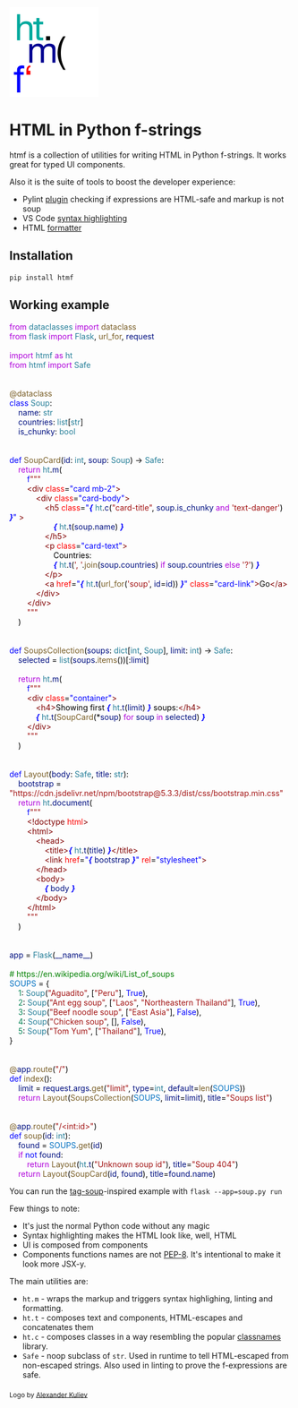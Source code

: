 <img src="logo_small.png" width="160" height="160" />

# HTML in Python f-strings

htmf is a collection of utilities for writing HTML in Python f-strings. It works great for typed UI components.

Also it is the suite of tools to boost the developer experience:

- Pylint [plugin](lint.md) checking if expressions are HTML-safe and markup is not soup
- VS Code [syntax highlighting](highlight.md)
- HTML [formatter](format.md)

## Installation

``` { .text, .copy }
pip install htmf
```

## Working example

<!--
from dataclasses import dataclass
from flask import Flask, url_for, request

import htmf as ht
from htmf import Safe


@dataclass
class Soup:
    name: str
    countries: list[str]
    is_chunky: bool


def SoupCard(id: int, soup: Soup) -> Safe:
    return ht.m(
        f"""
        <div class="card mb-2">
            <div class="card-body">
                <h5 class="{ ht.c("card-title", soup.is_chunky and 'text-danger') }" >
                    { ht.t(soup.name) }
                </h5>
                <p class="card-text">
                    Countries:
                    { ht.t(', '.join(soup.countries) if soup.countries else '?') }
                </p>
                <a href="{ ht.t(url_for('soup', id=id)) }" class="card-link">Go</a>
            </div>
        </div>
        """
    )


def SoupsCollection(soups: dict[int, Soup], limit: int) -> Safe:
    selected = list(soups.items())[:limit]

    return ht.m(
        f"""
        <div class="container">
            <h4>Showing first { ht.t(limit) } soups:</h4>
            { ht.t(SoupCard(*soup) for soup in selected) }
        </div>
        """
    )


def Layout(body: Safe, title: str):
    bootstrap = "https://cdn.jsdelivr.net/npm/bootstrap@5.3.3/dist/css/bootstrap.min.css"
    return ht.document(
        f"""
        <!doctype html>
        <html>
            <head>
                <title>{ ht.t(title) }</title>
                <link href="{ bootstrap }" rel="stylesheet">
            </head>
            <body>
                { body }
            </body>
        </html>
        """
    )


app = Flask(__name__)

# https://en.wikipedia.org/wiki/List_of_soups
SOUPS = {
    1: Soup("Aguadito", ["Peru"], True),
    2: Soup("Ant egg soup", ["Laos", "Northeastern Thailand"], True),
    3: Soup("Beef noodle soup", ["East Asia"], False),
    4: Soup("Chicken soup", [], False),
    5: Soup("Tom Yum", ["Thailand"], True),
}


@app.route("/")
def index():
    limit = request.args.get("limit", type=int, default=len(SOUPS))
    return Layout(SoupsCollection(SOUPS, limit=limit), title="Soups list")


@app.route("/<int:id>")
def soup(id: int):
    found = SOUPS.get(id)
    if not found:
        return Layout(ht.t("Unknown soup id"), title="Soup 404")
    return Layout(SoupCard(id, found), title=found.name)
     -->
<div class="htmf-code"><div><span style="color: #af00db;">from</span><span style="color: #000000;"> </span><span style="color: #267f99;">dataclasses</span><span style="color: #000000;"> </span><span style="color: #af00db;">import</span><span style="color: #000000;"> </span><span style="color: #795e26;">dataclass</span></div><div><span style="color: #af00db;">from</span><span style="color: #000000;"> </span><span style="color: #267f99;">flask</span><span style="color: #000000;"> </span><span style="color: #af00db;">import</span><span style="color: #000000;"> </span><span style="color: #267f99;">Flask</span><span style="color: #000000;">, </span><span style="color: #795e26;">url_for</span><span style="color: #000000;">, </span><span style="color: #001080;">request</span></div><br><div><span style="color: #af00db;">import</span><span style="color: #000000;"> </span><span style="color: #267f99;">htmf</span><span style="color: #000000;"> </span><span style="color: #af00db;">as</span><span style="color: #000000;"> </span><span style="color: #267f99;">ht</span></div><div><span style="color: #af00db;">from</span><span style="color: #000000;"> </span><span style="color: #267f99;">htmf</span><span style="color: #000000;"> </span><span style="color: #af00db;">import</span><span style="color: #000000;"> </span><span style="color: #267f99;">Safe</span></div><br><br><div><span style="color: #795e26;">@</span><span style="color: #795e26;">dataclass</span></div><div><span style="color: #0000ff;">class</span><span style="color: #000000;"> </span><span style="color: #267f99;">Soup</span><span style="color: #000000;">:</span></div><div><span style="color: #000000;">&nbsp; &nbsp; </span><span style="color: #001080;">name</span><span style="color: #000000;">: </span><span style="color: #267f99;">str</span></div><div><span style="color: #000000;">&nbsp; &nbsp; </span><span style="color: #001080;">countries</span><span style="color: #000000;">: </span><span style="color: #267f99;">list</span><span style="color: #000000;">[</span><span style="color: #267f99;">str</span><span style="color: #000000;">]</span></div><div><span style="color: #000000;">&nbsp; &nbsp; </span><span style="color: #001080;">is_chunky</span><span style="color: #000000;">: </span><span style="color: #267f99;">bool</span></div><br><br><div><span style="color: #0000ff;">def</span><span style="color: #000000;"> </span><span style="color: #795e26;">SoupCard</span><span style="color: #000000;">(</span><span style="color: #001080;">id</span><span style="color: #000000;">: </span><span style="color: #267f99;">int</span><span style="color: #000000;">, </span><span style="color: #001080;">soup</span><span style="color: #000000;">: </span><span style="color: #267f99;">Soup</span><span style="color: #000000;">) -&gt; </span><span style="color: #267f99;">Safe</span><span style="color: #000000;">:</span></div><div><span style="color: #000000;">&nbsp; &nbsp; </span><span style="color: #af00db;">return</span><span style="color: #000000;"> </span><span style="color: #267f99;">ht</span><span style="color: #000000;">.</span><span style="color: #001080;">m</span><span style="color: #000000;">(</span></div><div><span style="color: #000000;">&nbsp; &nbsp; &nbsp; &nbsp; </span><span style="color: #0000ff;">f</span><span style="color: #a31515;">"""</span></div><div><span style="color: #000000;">&nbsp; &nbsp; &nbsp; &nbsp; </span><span style="color: #800000;">&lt;div</span><span style="color: #000000;"> </span><span style="color: #ff0000;">class</span><span style="color: #000000;">=</span><span style="color: #0000ff;">"card mb-2"</span><span style="color: #800000;">&gt;</span></div><div><span style="color: #000000;">&nbsp; &nbsp; &nbsp; &nbsp; &nbsp; &nbsp; </span><span style="color: #800000;">&lt;div</span><span style="color: #000000;"> </span><span style="color: #ff0000;">class</span><span style="color: #000000;">=</span><span style="color: #0000ff;">"card-body"</span><span style="color: #800000;">&gt;</span></div><div><span style="color: #000000;">&nbsp; &nbsp; &nbsp; &nbsp; &nbsp; &nbsp; &nbsp; &nbsp; </span><span style="color: #800000;">&lt;h5</span><span style="color: #000000;"> </span><span style="color: #ff0000;">class</span><span style="color: #000000;">=</span><span style="color: #0000ff;">"</span><span style="color: #0000ff;font-style: italic;font-weight: bold;">{</span><span style="color: #000000;"> </span><span style="color: #267f99;">ht</span><span style="color: #000000;">.</span><span style="color: #001080;">c</span><span style="color: #000000;">(</span><span style="color: #a31515;">"card-title"</span><span style="color: #000000;">, </span><span style="color: #001080;">soup</span><span style="color: #000000;">.</span><span style="color: #001080;">is_chunky</span><span style="color: #000000;"> </span><span style="color: #af00db;">and</span><span style="color: #000000;"> </span><span style="color: #a31515;">'text-danger'</span><span style="color: #000000;">) </span><span style="color: #0000ff;font-style: italic;font-weight: bold;">}</span><span style="color: #0000ff;">"</span><span style="color: #000000;"> </span><span style="color: #800000;">&gt;</span></div><div><span style="color: #000000;">&nbsp; &nbsp; &nbsp; &nbsp; &nbsp; &nbsp; &nbsp; &nbsp; &nbsp; &nbsp; </span><span style="color: #0000ff;font-style: italic;font-weight: bold;">{</span><span style="color: #000000;"> </span><span style="color: #267f99;">ht</span><span style="color: #000000;">.</span><span style="color: #001080;">t</span><span style="color: #000000;">(</span><span style="color: #001080;">soup</span><span style="color: #000000;">.</span><span style="color: #001080;">name</span><span style="color: #000000;">) </span><span style="color: #0000ff;font-style: italic;font-weight: bold;">}</span></div><div><span style="color: #000000;">&nbsp; &nbsp; &nbsp; &nbsp; &nbsp; &nbsp; &nbsp; &nbsp; </span><span style="color: #800000;">&lt;/h5&gt;</span></div><div><span style="color: #000000;">&nbsp; &nbsp; &nbsp; &nbsp; &nbsp; &nbsp; &nbsp; &nbsp; </span><span style="color: #800000;">&lt;p</span><span style="color: #000000;"> </span><span style="color: #ff0000;">class</span><span style="color: #000000;">=</span><span style="color: #0000ff;">"card-text"</span><span style="color: #800000;">&gt;</span></div><div><span style="color: #000000;">&nbsp; &nbsp; &nbsp; &nbsp; &nbsp; &nbsp; &nbsp; &nbsp; &nbsp; &nbsp; Countries:</span></div><div><span style="color: #000000;">&nbsp; &nbsp; &nbsp; &nbsp; &nbsp; &nbsp; &nbsp; &nbsp; &nbsp; &nbsp; </span><span style="color: #0000ff;font-style: italic;font-weight: bold;">{</span><span style="color: #000000;"> </span><span style="color: #267f99;">ht</span><span style="color: #000000;">.</span><span style="color: #001080;">t</span><span style="color: #000000;">(</span><span style="color: #a31515;">', '</span><span style="color: #000000;">.</span><span style="color: #795e26;">join</span><span style="color: #000000;">(</span><span style="color: #001080;">soup</span><span style="color: #000000;">.</span><span style="color: #001080;">countries</span><span style="color: #000000;">) </span><span style="color: #af00db;">if</span><span style="color: #000000;"> </span><span style="color: #001080;">soup</span><span style="color: #000000;">.</span><span style="color: #001080;">countries</span><span style="color: #000000;"> </span><span style="color: #af00db;">else</span><span style="color: #000000;"> </span><span style="color: #a31515;">'?'</span><span style="color: #000000;">) </span><span style="color: #0000ff;font-style: italic;font-weight: bold;">}</span></div><div><span style="color: #000000;">&nbsp; &nbsp; &nbsp; &nbsp; &nbsp; &nbsp; &nbsp; &nbsp; </span><span style="color: #800000;">&lt;/p&gt;</span></div><div><span style="color: #000000;">&nbsp; &nbsp; &nbsp; &nbsp; &nbsp; &nbsp; &nbsp; &nbsp; </span><span style="color: #800000;">&lt;a</span><span style="color: #000000;"> </span><span style="color: #ff0000;">href</span><span style="color: #000000;">=</span><span style="color: #0000ff;">"</span><span style="color: #0000ff;font-style: italic;font-weight: bold;">{</span><span style="color: #000000;"> </span><span style="color: #267f99;">ht</span><span style="color: #000000;">.</span><span style="color: #001080;">t</span><span style="color: #000000;">(</span><span style="color: #795e26;">url_for</span><span style="color: #000000;">(</span><span style="color: #a31515;">'soup'</span><span style="color: #000000;">, </span><span style="color: #001080;">id</span><span style="color: #000000;">=</span><span style="color: #001080;">id</span><span style="color: #000000;">)) </span><span style="color: #0000ff;font-style: italic;font-weight: bold;">}</span><span style="color: #0000ff;">"</span><span style="color: #000000;"> </span><span style="color: #ff0000;">class</span><span style="color: #000000;">=</span><span style="color: #0000ff;">"card-link"</span><span style="color: #800000;">&gt;</span><span style="color: #000000;">Go</span><span style="color: #800000;">&lt;/a&gt;</span></div><div><span style="color: #000000;">&nbsp; &nbsp; &nbsp; &nbsp; &nbsp; &nbsp; </span><span style="color: #800000;">&lt;/div&gt;</span></div><div><span style="color: #000000;">&nbsp; &nbsp; &nbsp; &nbsp; </span><span style="color: #800000;">&lt;/div&gt;</span></div><div><span style="color: #000000;">&nbsp; &nbsp; &nbsp; &nbsp; </span><span style="color: #a31515;">"""</span></div><div><span style="color: #000000;">&nbsp; &nbsp; )</span></div><br><br><div><span style="color: #0000ff;">def</span><span style="color: #000000;"> </span><span style="color: #795e26;">SoupsCollection</span><span style="color: #000000;">(</span><span style="color: #001080;">soups</span><span style="color: #000000;">: </span><span style="color: #267f99;">dict</span><span style="color: #000000;">[</span><span style="color: #267f99;">int</span><span style="color: #000000;">, </span><span style="color: #267f99;">Soup</span><span style="color: #000000;">], </span><span style="color: #001080;">limit</span><span style="color: #000000;">: </span><span style="color: #267f99;">int</span><span style="color: #000000;">) -&gt; </span><span style="color: #267f99;">Safe</span><span style="color: #000000;">:</span></div><div><span style="color: #000000;">&nbsp; &nbsp; </span><span style="color: #001080;">selected</span><span style="color: #000000;"> = </span><span style="color: #267f99;">list</span><span style="color: #000000;">(</span><span style="color: #001080;">soups</span><span style="color: #000000;">.</span><span style="color: #795e26;">items</span><span style="color: #000000;">())[:</span><span style="color: #001080;">limit</span><span style="color: #000000;">]</span></div><br><div><span style="color: #000000;">&nbsp; &nbsp; </span><span style="color: #af00db;">return</span><span style="color: #000000;"> </span><span style="color: #267f99;">ht</span><span style="color: #000000;">.</span><span style="color: #001080;">m</span><span style="color: #000000;">(</span></div><div><span style="color: #000000;">&nbsp; &nbsp; &nbsp; &nbsp; </span><span style="color: #0000ff;">f</span><span style="color: #a31515;">"""</span></div><div><span style="color: #000000;">&nbsp; &nbsp; &nbsp; &nbsp; </span><span style="color: #800000;">&lt;div</span><span style="color: #000000;"> </span><span style="color: #ff0000;">class</span><span style="color: #000000;">=</span><span style="color: #0000ff;">"container"</span><span style="color: #800000;">&gt;</span></div><div><span style="color: #000000;">&nbsp; &nbsp; &nbsp; &nbsp; &nbsp; &nbsp; </span><span style="color: #800000;">&lt;h4&gt;</span><span style="color: #000000;">Showing first </span><span style="color: #0000ff;font-style: italic;font-weight: bold;">{</span><span style="color: #000000;"> </span><span style="color: #267f99;">ht</span><span style="color: #000000;">.</span><span style="color: #001080;">t</span><span style="color: #000000;">(</span><span style="color: #001080;">limit</span><span style="color: #000000;">) </span><span style="color: #0000ff;font-style: italic;font-weight: bold;">}</span><span style="color: #000000;"> soups:</span><span style="color: #800000;">&lt;/h4&gt;</span></div><div><span style="color: #000000;">&nbsp; &nbsp; &nbsp; &nbsp; &nbsp; &nbsp; </span><span style="color: #0000ff;font-style: italic;font-weight: bold;">{</span><span style="color: #000000;"> </span><span style="color: #267f99;">ht</span><span style="color: #000000;">.</span><span style="color: #001080;">t</span><span style="color: #000000;">(</span><span style="color: #795e26;">SoupCard</span><span style="color: #000000;">(*</span><span style="color: #001080;">soup</span><span style="color: #000000;">) </span><span style="color: #af00db;">for</span><span style="color: #000000;"> </span><span style="color: #001080;">soup</span><span style="color: #000000;"> </span><span style="color: #af00db;">in</span><span style="color: #000000;"> </span><span style="color: #001080;">selected</span><span style="color: #000000;">) </span><span style="color: #0000ff;font-style: italic;font-weight: bold;">}</span></div><div><span style="color: #000000;">&nbsp; &nbsp; &nbsp; &nbsp; </span><span style="color: #800000;">&lt;/div&gt;</span></div><div><span style="color: #000000;">&nbsp; &nbsp; &nbsp; &nbsp; </span><span style="color: #a31515;">"""</span></div><div><span style="color: #000000;">&nbsp; &nbsp; )</span></div><br><br><div><span style="color: #0000ff;">def</span><span style="color: #000000;"> </span><span style="color: #795e26;">Layout</span><span style="color: #000000;">(</span><span style="color: #001080;">body</span><span style="color: #000000;">: </span><span style="color: #267f99;">Safe</span><span style="color: #000000;">, </span><span style="color: #001080;">title</span><span style="color: #000000;">: </span><span style="color: #267f99;">str</span><span style="color: #000000;">):</span></div><div><span style="color: #000000;">&nbsp; &nbsp; </span><span style="color: #001080;">bootstrap</span><span style="color: #000000;"> = </span><span style="color: #a31515;">"https://cdn.jsdelivr.net/npm/bootstrap@5.3.3/dist/css/bootstrap.min.css"</span></div><div><span style="color: #000000;">&nbsp; &nbsp; </span><span style="color: #af00db;">return</span><span style="color: #000000;"> </span><span style="color: #267f99;">ht</span><span style="color: #000000;">.</span><span style="color: #001080;">document</span><span style="color: #000000;">(</span></div><div><span style="color: #000000;">&nbsp; &nbsp; &nbsp; &nbsp; </span><span style="color: #0000ff;">f</span><span style="color: #a31515;">"""</span></div><div><span style="color: #000000;">&nbsp; &nbsp; &nbsp; &nbsp; </span><span style="color: #800000;">&lt;!doctype</span><span style="color: #000000;"> </span><span style="color: #ff0000;">html</span><span style="color: #800000;">&gt;</span></div><div><span style="color: #000000;">&nbsp; &nbsp; &nbsp; &nbsp; </span><span style="color: #800000;">&lt;html&gt;</span></div><div><span style="color: #000000;">&nbsp; &nbsp; &nbsp; &nbsp; &nbsp; &nbsp; </span><span style="color: #800000;">&lt;head&gt;</span></div><div><span style="color: #000000;">&nbsp; &nbsp; &nbsp; &nbsp; &nbsp; &nbsp; &nbsp; &nbsp; </span><span style="color: #800000;">&lt;title&gt;</span><span style="color: #0000ff;font-style: italic;font-weight: bold;">{</span><span style="color: #000000;"> </span><span style="color: #267f99;">ht</span><span style="color: #000000;">.</span><span style="color: #001080;">t</span><span style="color: #000000;">(</span><span style="color: #001080;">title</span><span style="color: #000000;">) </span><span style="color: #0000ff;font-style: italic;font-weight: bold;">}</span><span style="color: #800000;">&lt;/title&gt;</span></div><div><span style="color: #000000;">&nbsp; &nbsp; &nbsp; &nbsp; &nbsp; &nbsp; &nbsp; &nbsp; </span><span style="color: #800000;">&lt;link</span><span style="color: #000000;"> </span><span style="color: #ff0000;">href</span><span style="color: #000000;">=</span><span style="color: #0000ff;">"</span><span style="color: #0000ff;font-style: italic;font-weight: bold;">{</span><span style="color: #000000;"> </span><span style="color: #001080;">bootstrap</span><span style="color: #000000;"> </span><span style="color: #0000ff;font-style: italic;font-weight: bold;">}</span><span style="color: #0000ff;">"</span><span style="color: #000000;"> </span><span style="color: #ff0000;">rel</span><span style="color: #000000;">=</span><span style="color: #0000ff;">"stylesheet"</span><span style="color: #800000;">&gt;</span></div><div><span style="color: #000000;">&nbsp; &nbsp; &nbsp; &nbsp; &nbsp; &nbsp; </span><span style="color: #800000;">&lt;/head&gt;</span></div><div><span style="color: #000000;">&nbsp; &nbsp; &nbsp; &nbsp; &nbsp; &nbsp; </span><span style="color: #800000;">&lt;body&gt;</span></div><div><span style="color: #000000;">&nbsp; &nbsp; &nbsp; &nbsp; &nbsp; &nbsp; &nbsp; &nbsp; </span><span style="color: #0000ff;font-style: italic;font-weight: bold;">{</span><span style="color: #000000;"> </span><span style="color: #001080;">body</span><span style="color: #000000;"> </span><span style="color: #0000ff;font-style: italic;font-weight: bold;">}</span></div><div><span style="color: #000000;">&nbsp; &nbsp; &nbsp; &nbsp; &nbsp; &nbsp; </span><span style="color: #800000;">&lt;/body&gt;</span></div><div><span style="color: #000000;">&nbsp; &nbsp; &nbsp; &nbsp; </span><span style="color: #800000;">&lt;/html&gt;</span></div><div><span style="color: #000000;">&nbsp; &nbsp; &nbsp; &nbsp; </span><span style="color: #a31515;">"""</span></div><div><span style="color: #000000;">&nbsp; &nbsp; )</span></div><br><br><div><span style="color: #001080;">app</span><span style="color: #000000;"> = </span><span style="color: #267f99;">Flask</span><span style="color: #000000;">(</span><span style="color: #001080;">__name__</span><span style="color: #000000;">)</span></div><br><div><span style="color: #008000;"># https://en.wikipedia.org/wiki/List_of_soups</span></div><div><span style="color: #0070c1;">SOUPS</span><span style="color: #000000;"> = {</span></div><div><span style="color: #000000;">&nbsp; &nbsp; </span><span style="color: #098658;">1</span><span style="color: #000000;">: </span><span style="color: #267f99;">Soup</span><span style="color: #000000;">(</span><span style="color: #a31515;">"Aguadito"</span><span style="color: #000000;">, [</span><span style="color: #a31515;">"Peru"</span><span style="color: #000000;">], </span><span style="color: #0000ff;">True</span><span style="color: #000000;">),</span></div><div><span style="color: #000000;">&nbsp; &nbsp; </span><span style="color: #098658;">2</span><span style="color: #000000;">: </span><span style="color: #267f99;">Soup</span><span style="color: #000000;">(</span><span style="color: #a31515;">"Ant egg soup"</span><span style="color: #000000;">, [</span><span style="color: #a31515;">"Laos"</span><span style="color: #000000;">, </span><span style="color: #a31515;">"Northeastern Thailand"</span><span style="color: #000000;">], </span><span style="color: #0000ff;">True</span><span style="color: #000000;">),</span></div><div><span style="color: #000000;">&nbsp; &nbsp; </span><span style="color: #098658;">3</span><span style="color: #000000;">: </span><span style="color: #267f99;">Soup</span><span style="color: #000000;">(</span><span style="color: #a31515;">"Beef noodle soup"</span><span style="color: #000000;">, [</span><span style="color: #a31515;">"East Asia"</span><span style="color: #000000;">], </span><span style="color: #0000ff;">False</span><span style="color: #000000;">),</span></div><div><span style="color: #000000;">&nbsp; &nbsp; </span><span style="color: #098658;">4</span><span style="color: #000000;">: </span><span style="color: #267f99;">Soup</span><span style="color: #000000;">(</span><span style="color: #a31515;">"Chicken soup"</span><span style="color: #000000;">, [], </span><span style="color: #0000ff;">False</span><span style="color: #000000;">),</span></div><div><span style="color: #000000;">&nbsp; &nbsp; </span><span style="color: #098658;">5</span><span style="color: #000000;">: </span><span style="color: #267f99;">Soup</span><span style="color: #000000;">(</span><span style="color: #a31515;">"Tom Yum"</span><span style="color: #000000;">, [</span><span style="color: #a31515;">"Thailand"</span><span style="color: #000000;">], </span><span style="color: #0000ff;">True</span><span style="color: #000000;">),</span></div><div><span style="color: #000000;">}</span></div><br><br><div><span style="color: #795e26;">@</span><span style="color: #001080;">app</span><span style="color: #795e26;">.</span><span style="color: #795e26;">route</span><span style="color: #000000;">(</span><span style="color: #a31515;">"/"</span><span style="color: #000000;">)</span></div><div><span style="color: #0000ff;">def</span><span style="color: #000000;"> </span><span style="color: #795e26;">index</span><span style="color: #000000;">():</span></div><div><span style="color: #000000;">&nbsp; &nbsp; </span><span style="color: #001080;">limit</span><span style="color: #000000;"> = </span><span style="color: #001080;">request</span><span style="color: #000000;">.</span><span style="color: #001080;">args</span><span style="color: #000000;">.</span><span style="color: #795e26;">get</span><span style="color: #000000;">(</span><span style="color: #a31515;">"limit"</span><span style="color: #000000;">, </span><span style="color: #001080;">type</span><span style="color: #000000;">=</span><span style="color: #267f99;">int</span><span style="color: #000000;">, </span><span style="color: #001080;">default</span><span style="color: #000000;">=</span><span style="color: #795e26;">len</span><span style="color: #000000;">(</span><span style="color: #0070c1;">SOUPS</span><span style="color: #000000;">))</span></div><div><span style="color: #000000;">&nbsp; &nbsp; </span><span style="color: #af00db;">return</span><span style="color: #000000;"> </span><span style="color: #795e26;">Layout</span><span style="color: #000000;">(</span><span style="color: #795e26;">SoupsCollection</span><span style="color: #000000;">(</span><span style="color: #0070c1;">SOUPS</span><span style="color: #000000;">, </span><span style="color: #001080;">limit</span><span style="color: #000000;">=</span><span style="color: #001080;">limit</span><span style="color: #000000;">), </span><span style="color: #001080;">title</span><span style="color: #000000;">=</span><span style="color: #a31515;">"Soups list"</span><span style="color: #000000;">)</span></div><br><br><div><span style="color: #795e26;">@</span><span style="color: #001080;">app</span><span style="color: #795e26;">.</span><span style="color: #795e26;">route</span><span style="color: #000000;">(</span><span style="color: #a31515;">"/&lt;int:id&gt;"</span><span style="color: #000000;">)</span></div><div><span style="color: #0000ff;">def</span><span style="color: #000000;"> </span><span style="color: #795e26;">soup</span><span style="color: #000000;">(</span><span style="color: #001080;">id</span><span style="color: #000000;">: </span><span style="color: #267f99;">int</span><span style="color: #000000;">):</span></div><div><span style="color: #000000;">&nbsp; &nbsp; </span><span style="color: #001080;">found</span><span style="color: #000000;"> = </span><span style="color: #0070c1;">SOUPS</span><span style="color: #000000;">.</span><span style="color: #795e26;">get</span><span style="color: #000000;">(</span><span style="color: #001080;">id</span><span style="color: #000000;">)</span></div><div><span style="color: #000000;">&nbsp; &nbsp; </span><span style="color: #af00db;">if</span><span style="color: #000000;"> </span><span style="color: #0000ff;">not</span><span style="color: #000000;"> </span><span style="color: #001080;">found</span><span style="color: #000000;">:</span></div><div><span style="color: #000000;">&nbsp; &nbsp; &nbsp; &nbsp; </span><span style="color: #af00db;">return</span><span style="color: #000000;"> </span><span style="color: #795e26;">Layout</span><span style="color: #000000;">(</span><span style="color: #267f99;">ht</span><span style="color: #000000;">.</span><span style="color: #001080;">t</span><span style="color: #000000;">(</span><span style="color: #a31515;">"Unknown soup id"</span><span style="color: #000000;">), </span><span style="color: #001080;">title</span><span style="color: #000000;">=</span><span style="color: #a31515;">"Soup 404"</span><span style="color: #000000;">)</span></div><div><span style="color: #000000;">&nbsp; &nbsp; </span><span style="color: #af00db;">return</span><span style="color: #000000;"> </span><span style="color: #795e26;">Layout</span><span style="color: #000000;">(</span><span style="color: #795e26;">SoupCard</span><span style="color: #000000;">(</span><span style="color: #001080;">id</span><span style="color: #000000;">, </span><span style="color: #001080;">found</span><span style="color: #000000;">), </span><span style="color: #001080;">title</span><span style="color: #000000;">=</span><span style="color: #001080;">found</span><span style="color: #000000;">.</span><span style="color: #001080;">name</span><span style="color: #000000;">)</span></div></div>

You can run the [tag-soup](https://en.wikipedia.org/wiki/Tag_soup)-inspired example with `flask --app=soup.py run`

Few things to note:

- It's just the normal Python code without any magic
- Syntax highlighting makes the HTML look like, well, HTML
- UI is composed from components
- Components functions names are not [PEP-8](https://peps.python.org/pep-0008/). It's intentional to make it look more JSX-y.

The main utilities are:

- `ht.m` - wraps the markup and triggers syntax highlighing, linting and formatting.
- `ht.t` - composes text and components, HTML-escapes and concatenates them
- `ht.c` - composes classes in a way resembling the popular [classnames](https://www.npmjs.com/package/classnames) library.
- `Safe` - noop subclass of `str`. Used in runtime to tell HTML-escaped from non-escaped strings. Also used in linting to prove the f-expressions are safe.

<sub>
Logo by <a href="http://alexanderkuliev.tilda.ws">Alexander Kuliev</a>
</sub>
